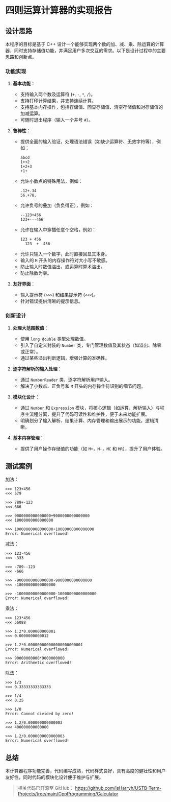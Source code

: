 # 四则运算计算器的实现报告

## 设计思路

本程序的目标是基于 C++ 设计一个能够实现两个数的加、减、乘、除运算的计算器，同时支持存储值功能，并满足用户多次交互的需求。以下是设计过程中的主要思路和创新点。

### 功能实现
1. **基本功能**：
   - 支持输入两个数及运算符 (`+`, `-`, `*`, `/`)。
   - 支持打印计算结果，并支持连续计算。
   - 支持基本内存操作，包括存储值、回显存储值、清空存储值和对存储值的加减运算。
   - 可随时退出程序（输入一个井号 `#`）。

2. **鲁棒性**：
   - 提供全面的输入验证，处理语法错误（如缺少运算符、无效字符等），例如：
     ```
     abcd
     1++2
     1+2+3
     +1+
     ```
   - 允许小数点的特殊用法，例如：
     ```
     .12+.34
     56.+78.
     ```
   - 允许负号的叠加（负负得正），例如：
     ```
     --123+456
     123+---456
     ```
   - 允许在输入中穿插任意个空格，例如：
     ```
     123 + 456
       123  +  456
     ```
   - 允许只输入一个数字，此时直接回显其本身。
   - 输入的 `M` 开头的内存操作符对大小写不敏感。
   - 防止输入时数值溢出，或运算时算术溢出。
   - 防止除数为零。

3. **友好界面**：
   - 输入提示符 (`>>>`) 和结果提示符 (`<<<`)。
   - 针对错误提供清晰的提示信息。

### 创新设计
1. **处理大范围数值**：
   - 使用 `long double` 类型处理数值。
   - 引入了自定义封装的 `Number` 类，专门管理数值及其状态（如溢出、除零或正常）。
   - 通过某些溢出判断逻辑，增强计算的准确性。

2. **逐字符解析的输入处理**：
   - 通过 `NumberReader` 类，逐字符解析用户输入。
   - 解决了小数点、正负号和 `M` 开头的内存操作符识别的细节问题。

3. **模块化设计**：
   - 通过 `Number` 和 `Expression` 模块，将核心逻辑（如运算、解析输入）与程序主流程分离，提升了代码可读性和维护性，便于未来功能扩展。
   - 明确划分了输入解析、结果计算、内存管理和输出展示的功能，逻辑清晰。

4. **基本内存管理**：
   - 提供了用户操作存储值的功能（如 `M+`，`M-`，`MC` 和 `MR`），提升了用户体验。

## 测试案例

加法：

```
>>> 123+456
<<< 579

>>> 789+-123
<<< 666

>>> 9000000000000000+9000000000000000
<<< 18000000000000000

>>> 10000000000000000+10000000000000000
Error: Numerical overflowed!
```

减法：
```
>>> 123-456
<<< -333

>>> -789--123
<<< -666

>>> -9000000000000000-9000000000000000
<<< -18000000000000000

>>> -10000000000000000-10000000000000000
Error: Numerical overflowed!
```

乘法：

```
>>> 123*456
<<< 56088

>>> 1.2*0.000000000001
<<< 0.0000000000012

>>> 1.2*0.000000000000000000000001
Error: Numerical overflowed!

>>> 90000000000*9000000000
Error: Arithmetic overflowed!
```

除法：

```
>>> 1/3
<<< 0.33333333333333

>>> 1/4
<<< 0.25

>>> 1/0
Error: Cannot divided by zero!

>>> 1.2/0.000000000000003
<<< 400000000000000

>>> 1.2/0.0000000000000003
Error: Numerical overflowed!
```

## 总结

本计算器程序功能完善，代码编写成熟，代码样式良好，具有高度的健壮性和用户友好性，同时代码的模块化设计便于维护与扩展。

> 相关代码已开源至 GitHub： https://github.com/isHarryh/USTB-Term-Projects/tree/main/CppProgramming/Calculator
